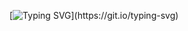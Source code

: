 <!-- Typing SVG -->
[![Typing SVG](https://readme-typing-svg.herokuapp.com?size=20&width=500&lines=Hi+there+👋..)](https://git.io/typing-svg)

<!--
## 🙋‍♂️ About Me

😄 Kseniya 
**    

💡 **Projects:**
- soon will be added

🛠️ **Skills:**
- **Languages:** Java, SQL, HTML, CSS, JavaScript, Python 
- **Frameworks:** Spring, Hibernate
- **Libraries:** JSON, Log4j, jUnit, Apache, Lombok
- **Tools:** Postman, GitHub, Maven, Gradle, Swagger,Bash
- **Deployment:** Docker, Kubernetes,
 -->
